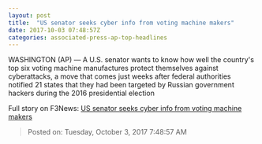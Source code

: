 ```yaml
---
layout: post
title:  "US senator seeks cyber info from voting machine makers"
date: 2017-10-03 07:48:57Z
categories: associated-press-ap-top-headlines
---
```


WASHINGTON (AP) — A U.S. senator wants to know how well the country's top six voting machine manufactures protect themselves against cyberattacks, a move that comes just weeks after federal authorities notified 21 states that they had been targeted by Russian government hackers during the 2016 presidential election


Full story on F3News: [US senator seeks cyber info from voting machine makers](http://www.f3nws.com/n/2ajzrC)

> Posted on: Tuesday, October 3, 2017 7:48:57 AM
